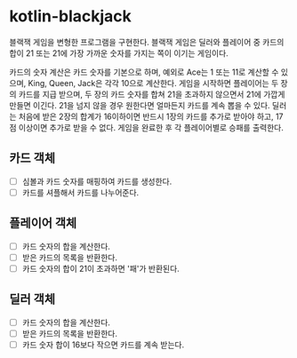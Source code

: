 # kotlin-blackjack

블랙잭 게임을 변형한 프로그램을 구현한다. 블랙잭 게임은 딜러와 플레이어 중 카드의 합이 21 또는 21에 가장 가까운 숫자를 가지는 쪽이 이기는 게임이다.

카드의 숫자 계산은 카드 숫자를 기본으로 하며, 예외로 Ace는 1 또는 11로 계산할 수 있으며, King, Queen, Jack은 각각 10으로 계산한다.
게임을 시작하면 플레이어는 두 장의 카드를 지급 받으며, 두 장의 카드 숫자를 합쳐 21을 초과하지 않으면서 21에 가깝게 만들면 이긴다. 21을 넘지 않을 경우 원한다면 얼마든지 카드를 계속 뽑을 수 있다.
딜러는 처음에 받은 2장의 합계가 16이하이면 반드시 1장의 카드를 추가로 받아야 하고, 17점 이상이면 추가로 받을 수 없다.
게임을 완료한 후 각 플레이어별로 승패를 출력한다.

## 카드 객체
- [ ] 심볼과 카드 숫자를 매핑하여 카드를 생성한다.
- [ ] 카드를 셔플해서 카드를 나누어준다.

## 플레이어 객체
- [ ] 카드 숫자의 합을 계산한다.
- [ ] 받은 카드의 목록을 반환한다.
- [ ] 카드 숫자의 합이 21이 초과하면 '패'가 반환된다.

## 딜러 객체
- [ ] 카드 숫자의 합을 계산한다.
- [ ] 받은 카드의 목록을 반환한다.
- [ ] 카드 숫자 합이 16보다 작으면 카드를 계속 받는다.
